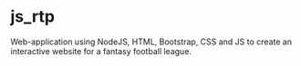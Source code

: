 # js_rtp
Web-application using NodeJS, HTML, Bootstrap, CSS and JS to create an interactive website for a fantasy football league.
